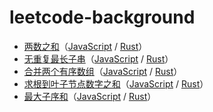 # leetcode-background

-   [两数之和](https://leetcode-cn.com/problems/two-sum/)（[JavaScript](./js/src/two-sum.js) / [Rust](./rs/src/two_sum.rs)）
-   [无重复最长子串](https://leetcode-cn.com/problems/longest-substring-without-repeating-characters)（[JavaScript](./js/src/longest-substring-without-repeating-characters.js) / [Rust](./rs/src/longest_substring_without_repeating_characters.rs)）
-  [合并两个有序数组](https://leetcode-cn.com/problems/merge-sorted-array/)（[JavaScript](./js/src/merge-sorted-array.js) / [Rust](./rs/src/merge_sorted_array.rs)）
-  [求根到叶子节点数字之和](https://leetcode-cn.com/problems/sum-root-to-leaf-numbers)（[JavaScript](./js/src/sum-numbers.js) / [Rust](./rs/src/sum_numbers.rs)）
-  [最大子序和](https://leetcode-cn.com/problems/maximum-subarray/)（[JavaScript](./js/src/maximum-subarray.js) / [Rust](./rs/src/max_sub_array.rs)）